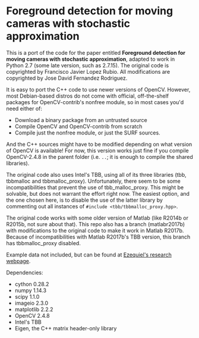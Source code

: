 # Foreground detection for moving cameras with stochastic approximation

This is a port of the code for the paper entitled **Foreground detection for moving cameras with stochastic approximation**,
adapted to work in Python 2.7 (some late version, such as 2.7.15). The original code is copyrighted by Francisco Javier Lopez Rubio.
All modifications are copyrighted by Jose David Fernandez Rodriguez.

It is easy to port the C++ code to use newer versions of OpenCV. However, most Debian-based distros do not come with official, 
off-the-shelf packages for OpenCV-contrib's nonfree module, so in most cases you'd need either of:
* Download a binary package from an untrusted source
* Compile OpenCV and OpenCV-contrib from scratch
* Compile just the nonfree module, or just the SURF sources.

And the C++ sources might have to be modified depending on what version of OpenCV is available!
For now, this version works just fine if you compile OpenCV-2.4.8 in the parent folder (i.e. `..`; it
is enough to compile the shared libraries).

The original code also uses Intel's TBB, using all of its three libraries (tbb, tbbmalloc and tbbmalloc_proxy).
Unfortunately, there seem to be some incompatibilities that prevent the use of tbb_malloc_proxy. This might be
solvable, but does not warrant the effort right now. The easiest option, and the one chosen here, is to
disable the use of the latter library by commenting out all instances of `#include <tbb/tbbmalloc_proxy.hpp>`.

The original code works with some older version of Matlab (like R2014b or R2015b, not sure about that).
This repo also has a branch (matlabr2017b) with modifications to the original code to make it work in Matlab R2017b.
Because of incompatibilities with Matlab R2017b's TBB version, this branch has tbbmalloc_proxy disabled.

Example data not included, but can be found at [Ezequiel's research webpage](http://www.lcc.uma.es/~ezeqlr/nonpan/nonpan.html).

Dependencies:
* cython 0.28.2
* numpy 1.14.3
* scipy 1.1.0
* imageio 2.3.0
* matplotlib 2.2.2
* OpenCV 2.4.8
* Intel's TBB
* Eigen, the C++ matrix header-only library


